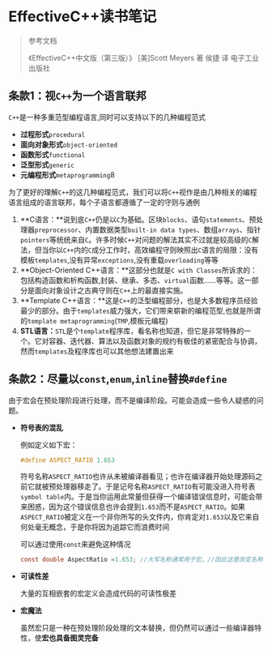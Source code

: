 # EffectiveC++读书笔记

> 参考文档
>
> 《EffectiveC++中文版（第三版）》		[美]Scott Meyers 著		侯捷 译	电子工业出版社

## 条款1：**视`C++`为一个语言联邦**

`C++`是一种多重范型编程语言,同时可以支持以下的几种编程范式

* **过程形式**`procedural`
* **面向对象形式**`object-oriented`
* **函数形式**`functional`
* **泛型形式**`generic`
* **元编程形式**`metaprogramming`8

为了更好的理解`C++`的这几种编程范式，我们可以将`C++`视作是由几种相关的编程语言组成的语言联邦，每个子语言都遵循了一定的守则与通例

1. **C语言：**说到底`C++`仍是以`C`为基础。区块`blocks`、语句`statements`、预处理器`preprocessor`、内置数据类型`built-in data types`、数组`arrays`、指针`pointers`等统统来自`C`。许多时候`C++`对问题的解法其实不过就是较高级的`C`解法，但当你以`C++`内的`C`成分工作时，高效编程守则映照出`C`语言的局限：没有模板`templates`,没有异常`exceptions`,没有重载`overloading`等等
2. **Object-Oriented C++语言：**这部分也就是`C with Classes`所诉求的：包括构造函数和析构函数,封装、继承、多态、`virtual`函数……等等。这一部分是面向对象设计之古典守则在`C++`上的最直接实施。
3. **Template C++语言：**这是`C++`的泛型编程部分，也是大多数程序员经验最少的部分。由于`templates`威力强大，它们带来崭新的编程范型,也就是所谓的`template metaprogramming`(`TMP`,模板元编程)
4. **STL语言：**`STL`是个`template`程序库，看名称也知道，但它是非常特殊的一个。它对容器、迭代器、算法以及函数对象的规约有极佳的紧密配合与协调，然而`templates`及程序库也可以其他想法建置出来

## 条款2：尽量以`const`,`enum`,`inline`替换`#define`

由于宏会在预处理阶段进行处理，而不是编译阶段。可能会造成一些令人疑惑的问题。

* **符号表的混乱**

    例如定义如下宏：

    ```c
    #define ASPECT_RATIO 1.653
    ```

    符号名称`ASPECT_RATIO`也许从未被编译器看见；也许在编译器开始处理源码之前它就被预处理器移走了。于是记号名称`ASPECT_RATIO`有可能没进入符号表`symbol table`内。于是当你运用此常量但获得一个编译错误信息时，可能会带来困惑，因为这个错误信息也许会提到`1.653`而不是`ASPECT_RATIO`。如果`ASPECT_RATIO`被定义在一个非你所写的头文件内，你肯定对`1.653`以及它来自何处毫无概念，于是你将因为追踪它而浪费时间

    可以通过使用`const`来避免这种情况

    ```c
    const double AspectRatio =1.653; //大写名称通常用于宏，//因此这里改变名称写法。
    ```

* **可读性差**

    大量的互相嵌套的宏定义会造成代码的可读性极差

* **宏魔法**

    虽然宏只是一种在预处理阶段处理的文本替换，但仍然可以通过一些编译器特性，使**宏也具备图灵完备**
